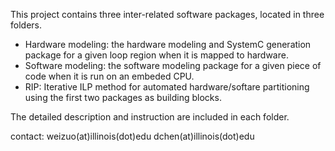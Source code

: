 This project contains three inter-related software packages, located in three folders.

* Hardware modeling: the hardware modeling and SystemC generation package for a given loop region when it is mapped to hardware.
* Software modeling: the software modeling package for a given piece of code when it is run on an embeded CPU. 
* RIP:	Iterative ILP method for automated hardware/softare partitioning using the first two packages as building blocks.

The detailed description and instruction are included in each folder.

contact:
weizuo(at)illinois(dot)edu
dchen(at)illinois(dot)edu
